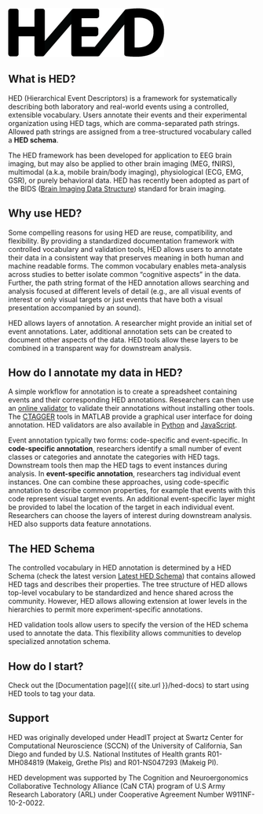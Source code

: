 ![](/images/HED_connected_logo_100.png)

## What is HED?

HED (Hierarchical Event Descriptors) is a framework for systematically describing both laboratory and real-world events
using a controlled, extensible vocabulary. Users annotate their events and their experimental organization using
HED tags, which are comma-separated path strings. Allowed path strings are assigned from a tree-structured
vocabulary called a **HED schema**. 

The HED framework has been developed for application to EEG brain imaging, but may also be applied to other brain
imaging (MEG, fNIRS), multimodal (a.k.a, mobile brain/body imaging), physiological (ECG, EMG, GSR), or purely
behavioral data. HED has recently been adopted as part of the BIDS ([Brain Imaging Data Structure](http://bids.neuroimaging.io))
standard for brain imaging.  

## Why use HED?

Some compelling reasons for using HED are reuse, compatibility, and flexibility. By providing a standardized documentation framework
with controlled vocabulary and validation tools, HED allows users to annotate their data in a consistent way that
preserves meaning in both human and machine readable forms. The common vocabulary enables meta-analysis across
studies to better isolate common “cognitive aspects” in the data. Further, the path string format of the HED
annotation allows searching and analysis focused at different levels of detail (e.g., are
all visual events of interest or only visual targets or just events that have both a visual presentation accompanied
by an sound).  

HED allows layers of annotation. A researcher might provide an initial set of event annotations. Later,
additional annotation sets can be created to document other aspects of the data. HED tools allow these layers
to be combined in a transparent way for downstream analysis.  

## How do I annotate my data in HED?

A simple workflow for annotation is to create a spreadsheet containing events and their corresponding HED annotations.
Researchers can then use an [online validator](http://visual.cs.utsa.edu/HED) to validate their annotations without installing
other tools. The [CTAGGER](https://github.com/hed-standard/hed-matlab) tools in MATLAB provide a graphical user interface for doing annotation. HED validators
are also available in [Python](https://github.com/hed-standard/hed-python) and 
[JavaScript](https://github.com/hed-standard/hed-javascript).  

Event annotation typically two forms: code-specific and event-specific. In **code-specific annotation**, researchers
identify a small number of event classes or categories and annotate the categories with HED tags. Downstream tools
then map the HED tags to event instances during analysis. In **event-specific annotation**, researchers tag
individual event instances. One can combine these approaches, using code-specific annotation to describe common
properties, for example that events with this code represent visual target events. An additional event-specific
layer might be provided to label the location of the target in each individual event. Researchers can choose the
layers of interest during downstream analysis. HED also supports data feature annotations.  


## The HED Schema

The controlled vocabulary in HED annotation is determined by a HED Schema
(check the latest version [Latest HED Schema](http://www.hedtags.org/schema_browser/display_hed.html)) that contains
allowed HED tags and describes their properties. The tree structure of HED allows top-level vocabulary to be
standardized and hence shared across the community. However, HED allows allowing extension at lower levels in the 
hierarchies to permit more experiment-specific annotations.

HED validation tools allow users to specify the version of the HED schema used to annotate the data. This flexibility
allows communities to develop specialized annotation schema.


## How do I start?

Check out the [Documentation page]({{ site.url }}/hed-docs) to start using HED tools to tag your data.  



## Support 

HED was originally developed under HeadIT project at Swartz Center for Computational Neuroscience (SCCN) of the
University of California, San Diego and funded by U.S. National Institutes of Health grants R01-MH084819
(Makeig, Grethe PIs) and R01-NS047293 (Makeig PI). 

HED development was supported by The Cognition and Neuroergonomics Collaborative Technology Alliance (CaN CTA)
program of U.S Army Research Laboratory (ARL) under Cooperative Agreement Number W911NF-10-2-0022.

